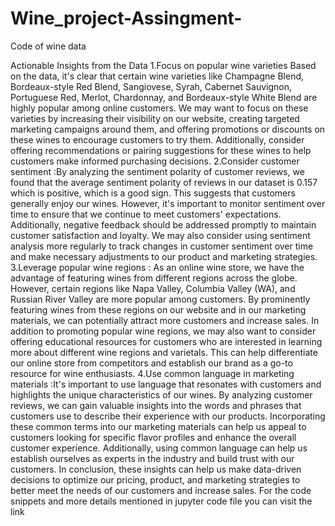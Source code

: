 # Wine_project-Assingment-
Code of wine data

Actionable Insights from the Data
1.Focus on popular wine varieties Based on the data, it's clear that certain wine varieties like Champagne Blend, Bordeaux-style Red Blend,
Sangiovese, Syrah, Cabernet Sauvignon, Portuguese Red, Merlot, Chardonnay, and Bordeaux-style White
Blend are highly popular among online customers. We may want to focus on these varieties by increasing their
visibility on our website, creating targeted marketing campaigns around them, and offering promotions or
discounts on these wines to encourage customers to try them. Additionally, consider offering recommendations
or pairing suggestions for these wines to help customers make informed purchasing decisions.
2.Consider customer sentiment :By analyzing the sentiment polarity of customer reviews, we found that the average sentiment polarity of
reviews in our dataset is 0.157 which is positive, which is a good sign. This suggests that customers
generally enjoy our wines. However, it's important to monitor sentiment over time to ensure that we continue
to meet customers' expectations. Additionally, negative feedback should be addressed promptly to maintain
customer satisfaction and loyalty. We may also consider using sentiment analysis more regularly to track
changes in customer sentiment over time and make necessary adjustments to our product and marketing
strategies.
3.Leverage popular wine regions : As an online wine store, we have the advantage of featuring wines from different regions across the globe.
However, certain regions like Napa Valley, Columbia Valley (WA), and Russian River Valley are more popular
among customers. By prominently featuring wines from these regions on our website and in our marketing
materials, we can potentially attract more customers and increase sales. In addition to promoting popular
wine regions, we may also want to consider offering educational resources for customers who are interested
in learning more about different wine regions and varietals. This can help differentiate our online store
from competitors and establish our brand as a go-to resource for wine enthusiasts.
4.Use common language in marketing materials :It's important to use language that resonates with customers and highlights the unique characteristics of our
wines. By analyzing customer reviews, we can gain valuable insights into the words and phrases that customers
use to describe their experience with our products. Incorporating these common terms into our marketing
materials can help us appeal to customers looking for specific flavor profiles and enhance the overall customer
experience. Additionally, using common language can help us establish ourselves as experts in the industry and
build trust with our customers.
In conclusion, these insights can help us make data-driven decisions to optimize our pricing, product, and
marketing strategies to better meet the needs of our customers and increase sales.
For the code snippets and more details mentioned in jupyter code file you can visit the link
